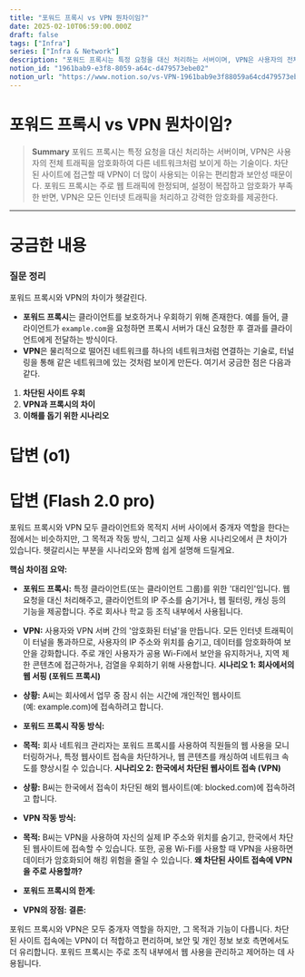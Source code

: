 ```yaml
---
title: "포워드 프록시 vs VPN 뭔차이임?"
date: 2025-02-10T06:59:00.000Z
draft: false
tags: ["Infra"]
series: ["Infra & Network"]
description: "포워드 프록시는 특정 요청을 대신 처리하는 서버이며, VPN은 사용자의 전체 트래픽을 암호화하여 다른 네트워크처럼 보이게 하는 기술이다. 차단된 사이트에 접근할 때 VPN이 더 많이 사용되는 이유는 편리함과 보안성 때문이다. 포워드 프록시는 주로 웹 트래픽에 한정되며, 설정이 복잡하고 암호화가 부족한 반면, VPN은 모든 인터넷 트래픽을 처리하고 강력한 암호화를 제공한다."
notion_id: "1961bab9-e3f8-8059-a64c-d479573ebe02"
notion_url: "https://www.notion.so/vs-VPN-1961bab9e3f88059a64cd479573ebe02"
---
```


# 포워드 프록시 vs VPN 뭔차이임?

> **Summary**
> 포워드 프록시는 특정 요청을 대신 처리하는 서버이며, VPN은 사용자의 전체 트래픽을 암호화하여 다른 네트워크처럼 보이게 하는 기술이다. 차단된 사이트에 접근할 때 VPN이 더 많이 사용되는 이유는 편리함과 보안성 때문이다. 포워드 프록시는 주로 웹 트래픽에 한정되며, 설정이 복잡하고 암호화가 부족한 반면, VPN은 모든 인터넷 트래픽을 처리하고 강력한 암호화를 제공한다.

---

# 궁금한 내용

### 질문 정리

포워드 프록시와 VPN의 차이가 헷갈린다.

- **포워드 프록시**는 클라이언트를 보호하거나 우회하기 위해 존재한다. 예를 들어, 클라이언트가 `example.com`을 요청하면 프록시 서버가 대신 요청한 후 결과를 클라이언트에게 전달하는 방식이다.
- **VPN**은 물리적으로 떨어진 네트워크를 하나의 네트워크처럼 연결하는 기술로, 터널링을 통해 같은 네트워크에 있는 것처럼 보이게 만든다.
여기서 궁금한 점은 다음과 같다.

1. **차단된 사이트 우회**
1. **VPN과 프록시의 차이**
1. **이해를 돕기 위한 시나리오**
# 답변 (o1)


# 답변 (Flash 2.0 pro)

포워드 프록시와 VPN 모두 클라이언트와 목적지 서버 사이에서 중개자 역할을 한다는 점에서는 비슷하지만, 그 목적과 작동 방식, 그리고 실제 사용 시나리오에서 큰 차이가 있습니다. 헷갈리시는 부분을 시나리오와 함께 쉽게 설명해 드릴게요.

**핵심 차이점 요약:**

- **포워드 프록시:** 특정 클라이언트(또는 클라이언트 그룹)를 위한 '대리인'입니다. 웹 요청을 대신 처리해주고, 클라이언트의 IP 주소를 숨기거나, 웹 필터링, 캐싱 등의 기능을 제공합니다. 주로 회사나 학교 등 조직 내부에서 사용됩니다.
- **VPN:** 사용자와 VPN 서버 간의 '암호화된 터널'을 만듭니다. 모든 인터넷 트래픽이 이 터널을 통과하므로, 사용자의 IP 주소와 위치를 숨기고, 데이터를 암호화하여 보안을 강화합니다. 주로 개인 사용자가 공용 Wi-Fi에서 보안을 유지하거나, 지역 제한 콘텐츠에 접근하거나, 검열을 우회하기 위해 사용합니다.
**시나리오 1: 회사에서의 웹 서핑 (포워드 프록시)**

- **상황:** A씨는 회사에서 업무 중 잠시 쉬는 시간에 개인적인 웹사이트(예: example.com)에 접속하려고 합니다.
- **포워드 프록시 작동 방식:**
- **목적:** 회사 네트워크 관리자는 포워드 프록시를 사용하여 직원들의 웹 사용을 모니터링하거나, 특정 웹사이트 접속을 차단하거나, 웹 콘텐츠를 캐싱하여 네트워크 속도를 향상시킬 수 있습니다.
**시나리오 2: 한국에서 차단된 웹사이트 접속 (VPN)**

- **상황:** B씨는 한국에서 접속이 차단된 해외 웹사이트(예: blocked.com)에 접속하려고 합니다.
- **VPN 작동 방식:**
- **목적:** B씨는 VPN을 사용하여 자신의 실제 IP 주소와 위치를 숨기고, 한국에서 차단된 웹사이트에 접속할 수 있습니다. 또한, 공용 Wi-Fi를 사용할 때 VPN을 사용하면 데이터가 암호화되어 해킹 위험을 줄일 수 있습니다.
**왜 차단된 사이트 접속에 VPN을 주로 사용할까?**

- **포워드 프록시의 한계:**
- **VPN의 장점:**
**결론:**

포워드 프록시와 VPN은 모두 중개자 역할을 하지만, 그 목적과 기능이 다릅니다. 차단된 사이트 접속에는 VPN이 더 적합하고 편리하며, 보안 및 개인 정보 보호 측면에서도 더 유리합니다. 포워드 프록시는 주로 조직 내부에서 웹 사용을 관리하고 제어하는 데 사용됩니다.

